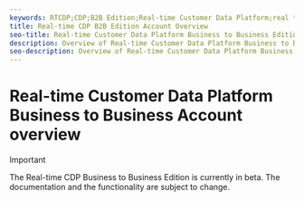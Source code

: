 ```yaml
---
keywords: RTCDP;CDP;B2B Edition;Real-time Customer Data Platform;real time customer data platform;real time cdp;b2b;cdp;Customer AI
title: Real-time CDP B2B Edition Account Overview
seo-title: Real-time Customer Data Platform Business to Business Edition Account overview
description: Overview of Real-time Customer Data Platform Business to Business Edition Account
seo-description: Overview of Real-time Customer Data Platform Business to Business Edition Account
---
```

# Real-time Customer Data Platform Business to Business Account overview

>[!IMPORTANT]
>
>The Real-time CDP Business to Business Edition is currently in beta. The documentation and the functionality are subject to change.
